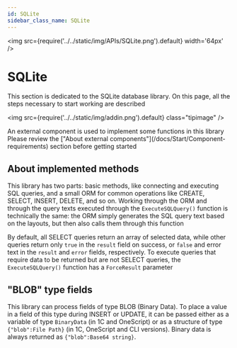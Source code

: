```yaml
---
id: SQLite
sidebar_class_name: SQLite
---
```


<img src={require('../../static/img/APIs/SQLite.png').default} width='64px' />

# SQLite

This section is dedicated to the SQLite database library. On this page, all the steps necessary to start working are described

<div class="theme-admonition theme-admonition-info admonition_node_modules-@docusaurus-theme-classic-lib-theme-Admonition-Layout-styles-module alert alert--info">

<img src={require('../../static/img/addin.png').default} class="tipimage" />
<div class="addin">An external component is used to implement some functions in this library<br/>
Please review the ["About external components"](/docs/Start/Component-requirements) section before getting started</div>
</div>

## About implemented methods

This library has two parts: basic methods, like connecting and executing SQL queries, and a small ORM for common operations like CREATE, SELECT, INSERT, DELETE, and so on. Working through the ORM and through the query texts executed through the `ExecuteSQLQuery()` function is technically the same: the ORM simply generates the SQL query text based on the layouts, but then also calls them through this function

By default, all SELECT queries return an array of selected data, while other queries return only `true` in the `result` field on success, or `false` and error text in the `result` and `error` fields, respectively. To execute queries that require data to be returned but are not SELECT queries, the `ExecuteSQLQuery()` function has a `ForceResult` parameter

## "BLOB" type fields

This library can process fields of type BLOB (Binary Data). To place a value in a field of this type during INSERT or UPDATE, it can be passed either as a variable of type `BinaryData` (in 1C and OneScript) or as a structure of type `{"blob":File Path}` (in 1C, OneScript and CLI versions). Binary data is always returned as `{"blob":Base64 string}`.
